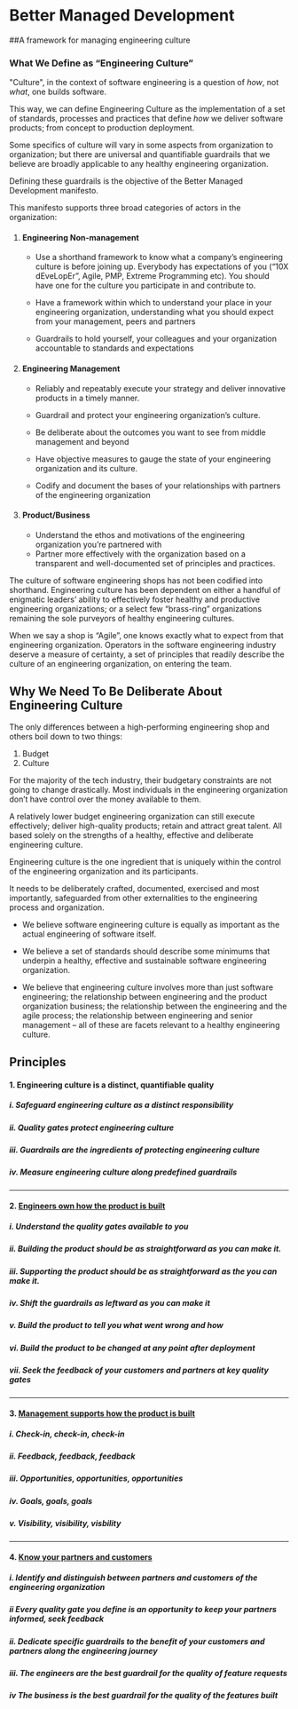 Better Managed Development
===========================
##A framework for managing engineering culture
### What We Define as “Engineering Culture”

"Culture", in the context of software engineering is a question of _how_, not _what_, one builds software.

This way, we can define Engineering Culture as the implementation of a set of standards, processes and practices that define _how_ we deliver software products; from concept to production deployment. 

Some specifics of culture will vary in some aspects from organization to organization; but there are universal and quantifiable guardrails that we believe are broadly applicable to any healthy engineering organization. 

Defining these guardrails is the objective of the Better Managed Development manifesto. 

This manifesto supports three broad categories of actors in the organization:

1. #### Engineering Non-management
   - Use a shorthand framework to know what a company’s engineering culture is before joining up. Everybody has expectations of you (“10X dEveLopEr”, Agile, PMP, 	Extreme Programming etc). You should have one for the culture you participate in and contribute to. 	
 	
   - Have a framework within which to understand your place in your engineering organization, understanding what you should expect from your management, peers and 	partners
 	
   - Guardrails to hold yourself, your colleagues and your organization accountable to standards and 	expectations

2. #### Engineering Management
   - Reliably and repeatably execute your strategy and deliver innovative products in a timely 	manner.
 	
   - Guardrail and protect your engineering organization’s culture.
 	
   - Be deliberate about the outcomes you want to see from middle management and beyond
 	
   - Have objective measures to gauge the state of your engineering organization and its culture.
 	
   - Codify and document the bases 	of your relationships with partners of the engineering organization

3. #### Product/Business
   - Understand the ethos and 	motivations of the engineering organization you’re partnered with
   - Partner more effectively with the organization based on a transparent and well-documented set of principles and practices.

The culture of software engineering shops has not been codified into shorthand. Engineering culture has been dependent on either a handful of enigmatic leaders’ ability to effectively foster healthy and productive engineering organizations; or a select few “brass-ring” organizations remaining the sole purveyors of healthy engineering cultures. 

When we say a shop is “Agile”, one knows exactly what to expect from that engineering organization. Operators in the software engineering industry deserve a measure of certainty, a set of principles that readily describe the culture of an engineering organization, on entering the team.

##  Why We Need To Be Deliberate About Engineering Culture

The only differences between a high-performing engineering shop and others boil down to two things:
 1. Budget
 2. Culture

For the majority of the tech industry, their budgetary constraints are not going to change drastically. Most individuals in the engineering organization don’t have control over the money available to them.

A relatively lower budget engineering organization can still execute effectively; deliver high-quality products; retain and attract great talent. All based solely on the strengths of a healthy, effective and deliberate engineering culture.

Engineering culture is the one ingredient that is uniquely within the control of the engineering organization and its participants. 

It needs to be deliberately crafted, documented, exercised and most importantly, safeguarded from other externalities to the engineering process and organization.

- We believe software engineering culture is equally as important as the actual engineering of software itself. 	
 	
- We believe a set of standards should describe some minimums that underpin a healthy, effective and sustainable software engineering organization.
 	
- We believe that engineering culture involves more than just software engineering; the relationship between engineering and the product organization business; the relationship between the engineering and the agile process; the relationship between engineering and senior management – all of these are facets relevant to a healthy engineering culture.

## Principles
#### 1. Engineering culture is a distinct, quantifiable quality
 ##### i. Safeguard engineering culture as a distinct responsibility
 ##### ii. Quality gates protect engineering culture
 ##### iii. Guardrails are the ingredients of protecting engineering culture
 ##### iv. Measure engineering culture along predefined guardrails
 ****
#### 2. [Engineers own how the product is built](build.md)
 ##### i. Understand the quality gates available to you
 ##### ii. Building the product should be as straightforward as you can make it.
 ##### iii. Supporting the product should be as straightforward as the you can make it. 
 ##### iv. Shift the guardrails as leftward as you can make it
 ##### v. Build the product to tell you what went wrong and how
 ##### vi. Build the product to be changed at any point after deployment
 ##### vii. Seek the feedback of your customers and partners at key quality gates
    
   ***
#### 3. [Management supports how the product is built ](grow.md)
 ##### i. Check-in, check-in, check-in
 ##### ii. Feedback, feedback, feedback
 ##### iii. Opportunities, opportunities, opportunities
 ##### iv. Goals, goals, goals
 ##### v. Visibility, visibility, visbility

   ***
#### 4. [Know your partners and customers](partner.md)
 ##### i. Identify and distinguish between partners and customers of the engineering organization
 ##### ii Every quality gate you define is an opportunity to keep your partners informed, seek feedback
 ##### ii. Dedicate specific guardrails to the benefit of your customers and partners along the engineering journey
 ##### iii. The engineers are the best guardrail for the quality of feature requests
 ##### iv The business is the best guardrail for the quality of the features built


